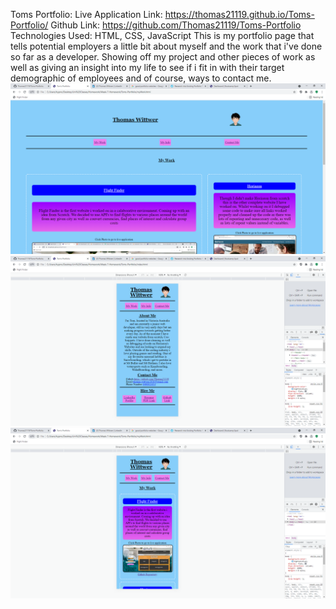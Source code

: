 Toms Portfolio:
Live Application Link: https://thomas21119.github.io/Toms-Portfolio/
Github Link: https://github.com/Thomas21119/Toms-Portfolio
Technologies Used: HTML, CSS, JavaScript
This is my portfolio page that tells potential employers a little bit about myself and the work that i've done so far as a developer. Showing off my project and other pieces of work as well as giving an insight into my life to see if i fit in with their target demographic of employees and of course, ways to contact me.
![Screenshot](https://github.com/Thomas21119/Toms-Portfolio/blob/main/Assets/images/Desktop.png?raw=true)
![Screenshot](https://github.com/Thomas21119/Toms-Portfolio/blob/main/Assets/images/MobileFirst.png?raw=true)
![Screenshot](https://github.com/Thomas21119/Toms-Portfolio/blob/main/Assets/images/MyWork.png?raw=true)